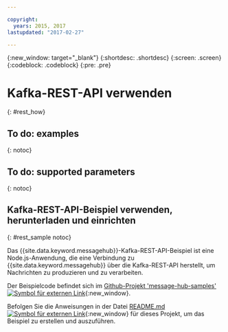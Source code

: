 ```yaml
---

copyright:
  years: 2015, 2017
lastupdated: "2017-02-27"

---
```


{:new_window: target="_blank"}
{:shortdesc: .shortdesc}
{:screen: .screen}
{:codeblock: .codeblock}
{:pre: .pre}

# Kafka-REST-API verwenden
{: #rest_how}


## To do: examples
{: notoc}

## To do: supported parameters
{: notoc}

## Kafka-REST-API-Beispiel verwenden, herunterladen und einrichten
{: #rest_sample notoc}

Das {{site.data.keyword.messagehub}}-Kafka-REST-API-Beispiel ist eine Node.js-Anwendung, die eine Verbindung zu {{site.data.keyword.messagehub}} über die Kafka-REST-API herstellt, um Nachrichten zu produzieren und zu verarbeiten.

Der Beispielcode befindet sich im [Github-Projekt 'message-hub-samples' ![Symbol für externen Link](../../icons/launch-glyph.svg "Symbol für externen Link")](https://github.com/ibm-messaging/message-hub-samples/tree/master/rest-nodejs-express-sample){:new_window}.

Befolgen Sie die Anweisungen in der Datei [README.md ![Symbol für externen Link](../../icons/launch-glyph.svg "Symbol für externen Link")](https://github.com/ibm-messaging/message-hub-samples/tree/master/rest-nodejs-express-sample){:new_window} für dieses Projekt, um das Beispiel zu erstellen und auszuführen.

<!-- 
Comment from Andrew
New topic.

    Instructions for getting started, with links for more info
    Simple send and receive URLs with example output
    We need detail about the supported parameters
-->

